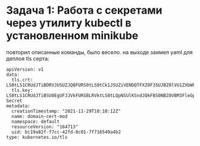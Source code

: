 # Задача 1: Работа с секретами через утилиту kubectl в установленном minikube

повторил описанные команды, было весело.
на выходе заимел yaml для деплоя tls серта:

```
apiVersion: v1
data:
  tls.crt: LS0tLS1CRUdJTiBDRVJUSUZJQ0FURS0tLS0tCk1JSUZiVENDQTFXZ0F3SUJBZ0lVU1ZXbWFUbWFKQUNuRnluaWZBWXlrUERoRmRvd0RRWUpLb1pJaHZjTkFRRUwKQlFBd1Jq>  
  tls.key: LS0tLS1CRUdJTiBSU0EgUFJJVkFURSBLRVktLS0tLQpNSUlKSndJQkFBS0NBZ0VBM3FleGp4cTM1c09xMFcySDJMVEhKdXFDV0dLcEd3K3I4KzJiM09LejVjMG04RldOCmJJ>kind: Secret
metadata:
  creationTimestamp: "2021-11-29T10:10:12Z"
  name: domain-cert-mod
  namespace: default
  resourceVersion: "164713"
  uid: bc19a82f-f7cc-42fd-8c01-7f716549a4b2
type: kubernetes.io/tls


